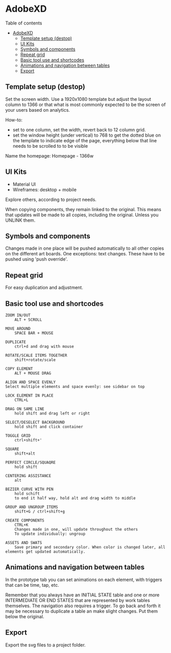# AdobeXD
Table of contents
- [AdobeXD](#adobexd)
	- [Template setup (destop)](#template-setup-destop)
	- [UI Kits](#ui-kits)
	- [Symbols and components](#symbols-and-components)
	- [Repeat grid](#repeat-grid)
	- [Basic tool use and shortcodes](#basic-tool-use-and-shortcodes)
	- [Animations and navigation between tables](#animations-and-navigation-between-tables)
	- [Export](#export)

## Template setup (destop)
Set the screen width. Use a 1920x1080 template but adjust the layout column to 1366 or that what is most commonly expected to be the screen of your users based on analytics.

How-to: 
- set to one column, set the width, revert back to 12 column grid.
- set the window height (under vertical) to 768 to get the dotted blue on the template to indicate edge of the page, everything below that line needs to be scrolled to to be visible

Name the homepage: Homepage - 1366w

## UI Kits
- Material UI
- Wireframes: desktop + mobile

Explore others, according to project needs.

When copying components, they remain linked to the original. This means that updates will be made to all copies, including the original. Unless you UNLINK them.

## Symbols and components
Changes made in one place will be pushed automatically to all other copies on the different art boards. One exceptions: text changes. These have to be pushed using 'push override'.

## Repeat grid
For easy duplication and adjustment.

## Basic tool use and shortcodes
```
ZOOM IN/OUT
	ALT + SCROLL

MOVE AROUND
	SPACE BAR + MOUSE

DUPLICATE
	ctrl+d and drag with mouse

ROTATE/SCALE ITEMS TOGETHER
	shift+rotate/scale

COPY ELEMENT
	ALT + MOUSE DRAG

ALIGN AND SPACE EVENLY
Select multiple elements and space evenly: see sidebar on top

LOCK ELEMENT IN PLACE
	CTRL+L

DRAG ON SAME LINE
	hold shift and drag left or right

SELECT/DESELECT BACKGROUND
	hold shift and click container

TOGGLE GRID
	ctrl+shift+'

SQUARE
	shift+alt

PERFECT CIRCLE/SQUAQRE
	hold shift

CENTERING ASSISTANCE
	alt

BEZIER CURVE WITH PEN
	hold schift
	to end it half way, hold alt and drag width to middle

GROUP AND UNGROUP ITEMS
	shift+G / ctrl+shift+g

CREATE COMPONENTS
	CTRL+K
	Changes made in one, will update throughout the others
	To update individually: ungroup

ASSETS AND SWATS
	Save primary and secondary color. When color is changed later, all elements get updated automatically.
```
## Animations and navigation between tables
In the prototype tab you can set animations on each element, with triggers that can be time, tap, etc. 

Remember that you always have an INITIAL STATE table and one or more INTERMEDIATE OR END STATES that are represented by work tables themselves. The navigation also requires a trigger. To go back and forth it may be necessary to duplicate a table an make slight changes. Put them below the original. 

## Export
Export the svg files to a project folder.